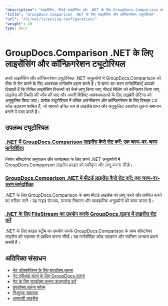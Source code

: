 ```yaml
---
"description": "लाइसेंसिंग, मीटर्ड लाइसेंसिंग और .NET के लिए GroupDocs.Comparison को कॉन्फ़िगर करने के लिए पूर्ण ट्यूटोरियल।"
"title": "GroupDocs.Comparison .NET के लिए लाइसेंसिंग और कॉन्फ़िगरेशन ट्यूटोरियल"
"url": "/hi/net/licensing-configuration/"
"weight": 10
type: docs
---
```

# GroupDocs.Comparison .NET के लिए लाइसेंसिंग और कॉन्फ़िगरेशन ट्यूटोरियल

हमारे लाइसेंसिंग और कॉन्फ़िगरेशन ट्यूटोरियल .NET अनुप्रयोगों में GroupDocs.Comparison को ठीक से सेट करने के लिए आवश्यक मार्गदर्शन प्रदान करते हैं। ये चरण-दर-चरण मार्गदर्शिकाएँ आपको दिखाती हैं कि विभिन्न लाइसेंसिंग विकल्पों को कैसे लागू किया जाए, मीटर्ड बिलिंग को कॉन्फ़िगर किया जाए, लाइसेंस की स्थिति की जाँच की जाए और अपनी विशिष्ट आवश्यकताओं के लिए लाइब्रेरी सेटिंग्स को अनुकूलित किया जाए। प्रत्येक ट्यूटोरियल में उचित आरंभीकरण और कॉन्फ़िगरेशन के लिए विस्तृत C# कोड उदाहरण शामिल हैं, जो आपको उचित रूप से लाइसेंस प्राप्त और अनुकूलित दस्तावेज़ तुलना समाधान बनाने में मदद करते हैं।

## उपलब्ध ट्यूटोरियल

### [.NET में GroupDocs.Comparison लाइसेंस कैसे सेट करें: एक चरण-दर-चरण मार्गदर्शिका](./setting-up-groupdocs-comparison-license-net/)
निर्बाध सॉफ्टवेयर अनुपालन और कार्यक्षमता के लिए अपने .NET अनुप्रयोगों में GroupDocs.Comparison लाइसेंस फ़ाइल को एकीकृत और लागू करना सीखें।

### [GroupDocs.Comparison .NET में मीटर्ड लाइसेंस कैसे सेट करें: एक चरण-दर-चरण मार्गदर्शिका](./master-metered-license-groupdocs-comparison-net/)
.NET के लिए GroupDocs.Comparison के साथ मीटर्ड लाइसेंस को लागू करने और प्रबंधित करने का तरीका जानें। यह गाइड सेटअप, समस्या निवारण और व्यावहारिक अनुप्रयोगों को कवर करता है।

### [.NET के लिए FileStream का उपयोग करके GroupDocs.तुलना में लाइसेंस सेट करें](./set-license-file-stream-groupdocs-comparison-dotnet/)
.NET के लिए फ़ाइल स्ट्रीम का उपयोग करके GroupDocs.Comparison के साथ सॉफ़्टवेयर लाइसेंस को सहजता से प्रबंधित करना सीखें। यह मार्गदर्शिका कोड उदाहरण और सर्वोत्तम अभ्यास प्रदान करती है।

## अतिरिक्त संसाधन

- [नेट डॉक्यूमेंटेशन के लिए ग्रुपडॉक्स.तुलना](https://docs.groupdocs.com/comparison/net/)
- [नेट एपीआई संदर्भ के लिए GroupDocs.तुलना](https://reference.groupdocs.com/comparison/net/)
- [नेट के लिए ग्रुपडॉक्स.तुलना डाउनलोड करें](https://releases.groupdocs.com/comparison/net/)
- [ग्रुपडॉक्स.तुलना फोरम](https://forum.groupdocs.com/c/comparison)
- [निःशुल्क सहायता](https://forum.groupdocs.com/)
- [अस्थायी लाइसेंस](https://purchase.groupdocs.com/temporary-license/)